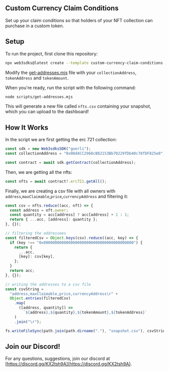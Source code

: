 ## Custom Currency Claim Conditions

Set up your claim conditions so that holders of your NFT collection can purchase in a custom token.

## Setup

To run the project, first clone this repository:

```bash
npx web3sdks@latest create --template custom-currency-claim-conditions
```

Modify the [get-addresses.mjs](./scripts/get-addresses.mjs) file with your `collectionAddress`, `tokenAddress` and `tokenAmount`.

When you're ready, run the script with the following command:

```bash
node scripts/get-addresses.mjs
```

This will generate a new file called `nfts.csv` containing your snapshot, which you can upload to the dashboard!

## How It Works

In the script we are first getting the erc 721 collection:

```js
const sdk = new Web3sdksSDK("goerli");
const collectionAddress = "0x08d4CC2968cB82153Bb70229fDb40c78fDF825e8";

const contract = await sdk.getContract(collectionAddress);
```

Then, we are getting all the nfts:

```js
const nfts = await contract?.erc721.getAll();
```

Finally, we are creating a csv file with all owners with `address`,`maxClaimable`,`price`,`currencyAddress` and filtering it:

```js
const csv = nfts.reduce((acc, nft) => {
  const address = nft.owner;
  const quantity = acc[address] ? acc[address] + 1 : 1;
  return { ...acc, [address]: quantity };
}, {});

// filtering the addressees
const filteredCsv = Object.keys(csv).reduce((acc, key) => {
  if (key !== "0x0000000000000000000000000000000000000000") {
    return {
      ...acc,
      [key]: csv[key],
    };
  }
  return acc;
}, {});

// writing the addresses to a csv file
const csvString =
  "address,maxClaimable,price,currencyAddress\r" +
  Object.entries(filteredCsv)
    .map(
      ([address, quantity]) =>
        `${address},${quantity},${tokenAmount},${tokenAddress}`
    )
    .join("\r");

fs.writeFileSync(path.join(path.dirname("."), "snapshot.csv"), csvString);
```

## Join our Discord!

For any questions, suggestions, join our discord at [https://discord.gg/KX2tsh9A](https://discord.gg/KX2tsh9A).
